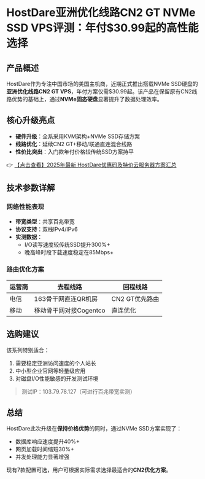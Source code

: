 # HostDare亚洲优化线路CN2 GT NVMe SSD VPS评测：年付$30.99起的高性能选择

## 产品概述

HostDare作为专注中国市场的美国主机商，近期正式推出搭载NVMe SSD硬盘的**亚洲优化线路CN2 GT VPS**，年付方案仅需$30.99起。该产品在保留原有CN2线路优势的基础上，通过**NVMe固态硬盘**显著提升了数据处理效率。

## 核心升级亮点

- **硬件升级**：全系采用KVM架构+NVMe SSD存储方案
- **线路优化**：延续CN2 GT+移动/联通直连混合线路
- **性价比突出**：入门款年付价格较传统SSD方案持平

👉 [【点击查看】2025年最新 HostDare优惠码及特价云服务器方案汇总](https://bit.ly/hostdare)

## 技术参数详解

### 网络性能表现
- **带宽类型**：共享百兆带宽
- **协议支持**：双栈IPv4/IPv6
- **实测数据**：
  - I/O读写速度较传统SSD提升300%+
  - 晚高峰时段下载速度稳定在85Mbps+

### 路由优化方案
| 运营商 | 去程线路                 | 回程线路         |
|--------|--------------------------|------------------|
| 电信   | 163骨干网直连QR机房      | CN2 GT优先路由   |
| 移动   | 移动骨干网对接Cogentco   | 直连优化         |

## 选购建议

该系列特别适合：
1. 需要稳定亚洲访问速度的个人站长
2. 中小型企业官网等轻量级应用
3. 对磁盘I/O性能敏感的开发测试环境

> 测试IP：103.79.78.127（可进行百兆带宽实测）

## 总结

HostDare此次升级在**保持价格优势**的同时，通过NVMe SSD方案实现了：
- 数据库响应速度提升40%+
- 网页加载时间缩短30%+
- 并发处理能力显著增强

现有7款配置可选，用户可根据实际需求选择最适合的**CN2优化方案**。